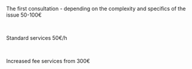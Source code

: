 The first consultation - depending on the complexity and specifics of the issue <span>50-100€</span> 

<br/>

Standard services <span>50€/h</span>

<br/>

Increased fee services <span>from 300€</span>

&nbsp;
